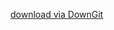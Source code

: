 [download via DownGit](https://downgit.github.io/#/home?url=https://github.com/babsolune/b.boost.tpl/tree/master/mipel/aeromodelisme)

